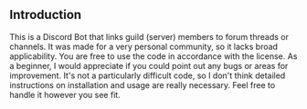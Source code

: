 ## Introduction
This is a Discord Bot that links guild (server) members to forum threads or channels. It was made for a very personal community, so it lacks broad applicability. You are free to use the code in accordance with the license. As a beginner, I would appreciate if you could point out any bugs or areas for improvement.
It's not a particularly difficult code, so I don't think detailed instructions on installation and usage are really necessary. Feel free to handle it however you see fit.
